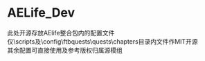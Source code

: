 # AELife_Dev
此处开源存放AElife整合包内的配置文件  
仅\scripts及\config\ftbquests\quests\chapters目录内文件作MIT开源  
其余配置可直接使用及参考版权归属源模组
